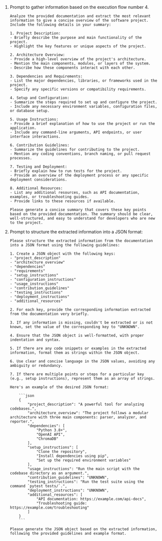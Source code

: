 1. Prompt to gather information based on the execution flow number 4.

    ```
    Analyze the provided documentation and extract the most relevant information to give a concise overview of the software project. Include the following details in your summary:

    1. Project Description:
    - Briefly describe the purpose and main functionality of the project.
    - Highlight the key features or unique aspects of the project.

    2. Architecture Overview:
    - Provide a high-level overview of the project's architecture.
    - Mention the main components, modules, or layers of the system.
    - Describe how these components interact with each other.

    3. Dependencies and Requirements:
    - List the major dependencies, libraries, or frameworks used in the project.
    - Specify any specific versions or compatibility requirements.

    4. Setup and Configuration:
    - Summarize the steps required to set up and configure the project.
    - Include any necessary environment variables, configuration files, or database setup.

    5. Usage Instructions:
    - Provide a brief explanation of how to use the project or run the application.
    - Include any command-line arguments, API endpoints, or user interface interactions.

    6. Contribution Guidelines:
    - Summarize the guidelines for contributing to the project.
    - Mention any coding conventions, branch naming, or pull request processes.

    7. Testing and Deployment:
    - Briefly explain how to run tests for the project.
    - Provide an overview of the deployment process or any specific deployment considerations.

    8. Additional Resources:
    - List any additional resources, such as API documentation, examples, or troubleshooting guides.
    - Provide links to these resources if available.

    Please generate a concise summary that covers these key points based on the provided documentation. The summary should be clear, well-structured, and easy to understand for developers who are new to the project.
    ```

2. Prompt to structure the extracted information into a JSON format:

    ```
    Please structure the extracted information from the documentation into a JSON format using the following guidelines:

    1. Create a JSON object with the following keys:
    - "project_description"
    - "architecture_overview"
    - "dependencies"
    - "requirements"
    - "setup_instructions"
    - "configuration_instructions"
    - "usage_instructions"
    - "contribution_guidelines"
    - "testing_instructions"
    - "deployment_instructions"
    - "additional_resources"

    2. For each key, provide the corresponding information extracted from the documentation very briefly.

    3. If any information is missing, couldn't be extracted or is not known, set the value of the corresponding key to "UNKNOWN".

    4. Ensure that the JSON object is well-formatted, with proper indentation and syntax.

    5. If there are any code snippets or examples in the extracted information, format them as strings within the JSON object.

    6. Use clear and concise language in the JSON values, avoiding any ambiguity or redundancy.

    7. If there are multiple points or steps for a particular key (e.g., setup instructions), represent them as an array of strings.

    Here's an example of the desired JSON format:

        ```json
        {
            "project_description": "A powerful tool for analyzing codebases.",
            "architecture_overview": "The project follows a modular architecture with three main components: parser, analyzer, and reporter.",
            "dependencies": [
                "Python 3.8+",
                "OpenAI API",
                "ChromaDB"
            ],
            "setup_instructions": [
                "Clone the repository",
                "Install dependencies using pip",
                "Set up the required environment variables"
            ],
            "usage_instructions": "Run the main script with the codebase directory as an argument.",
            "contribution_guidelines": "UNKNOWN",
            "testing_instructions": "Run the test suite using the command `pytest tests/`.",
            "deployment_instructions": "UNKNOWN",
            "additional_resources": [
                "API documentation: https://example.com/api-docs",
                "Troubleshooting guide: https://example.com/troubleshooting"
            ]
        }
        ```

    Please generate the JSON object based on the extracted information, following the provided guidelines and example format.
    ```